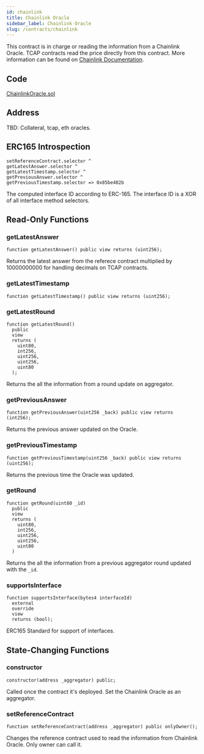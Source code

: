 ```yaml
---
id: chainlink
title: Chainlink Oracle
sidebar_label: Chainlink Oracle
slug: /contracts/chainlink
---
```


This contract is in charge or reading the information from a Chainlink Oracle. TCAP contracts read the price directly from this contract. More information can be found on [Chainlink Documentation](https://docs.chain.link/docs/get-the-latest-price).

## Code

[ChainlinkOracle.sol](https://github.com/cryptexglobal/contracts/blob/master/contracts/oracles/ChainlinkOracle.sol)

## Address

TBD: Collateral, tcap, eth oracles.

## ERC165 Introspection

```sol
setReferenceContract.selector ^
getLatestAnswer.selector ^
getLatestTimestamp.selector ^
getPreviousAnswer.selector ^
getPreviousTimestamp.selector => 0x85be402b
```

The computed interface ID according to ERC-165. The interface ID is a XOR of all interface method selectors.

## Read-Only Functions

### getLatestAnswer

```sol
function getLatestAnswer() public view returns (uint256);
```

Returns the latest answer from the referece contract multiplied by 10000000000 for handling decimals on TCAP contracts.

### getLatestTimestamp

```sol
function getLatestTimestamp() public view returns (uint256);
```

### getLatestRound

```sol
function getLatestRound()
  public
  view
  returns (
    uint80,
    int256,
    uint256,
    uint256,
    uint80
  );
```

Returns the all the information from a round update on aggregator.

### getPreviousAnswer

```sol
function getPreviousAnswer(uint256 _back) public view returns (int256);
```

Returns the previous answer updated on the Oracle.

### getPreviousTimestamp

```sol
function getPreviousTimestamp(uint256 _back) public view returns (uint256);
```

Returns the previous time the Oracle was updated.

### getRound

```sol
function getRound(uint80 _id)
  public
  view
  returns (
    uint80,
    int256,
    uint256,
    uint256,
    uint80
  )
```

Returns the all the information from a previous aggregator round updated with the `_id`.

### supportsInterface

```sol
function supportsInterface(bytes4 interfaceId)
  external
  override
  view
  returns (bool);
```

ERC165 Standard for support of interfaces.

## State-Changing Functions

### constructor

```sol
constructor(address _aggregator) public;
```

Called once the contract it's deployed. Set the Chainlink Oracle as an aggregator.

### setReferenceContract

```sol
function setReferenceContract(address _aggregator) public onlyOwner();
```

Changes the reference contract used to read the information from Chainlink Oracle. Only owner can call it.
